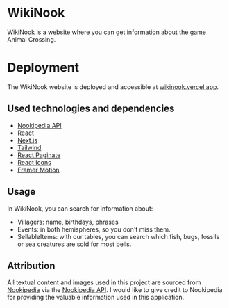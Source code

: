 # WikiNook

WikiNook is a website where you can get information about the game Animal Crossing.

# Deployment

The WikiNook website is deployed and accessible at [wikinook.vercel.app](https://wikinook.vercel.app/).

## Used technologies and dependencies

- [Nookipedia API](https://api.nookipedia.com/)
- [React](https://react.dev/)
- [Next.js](https://getbootstrap.com/)
- [Tailwind](https://tailwindcss.com/)
- [React Paginate](https://github.com/AdeleD/react-paginate#readme)
- [React Icons](https://react-icons.github.io/react-icons/)
- [Framer Motion](https://www.framer.com/motion/)

## Usage

In WikiNook, you can search for information about:
- Villagers: name, birthdays, phrases
- Events: in both hemispheres, so you don't miss them.
- SellableItems: with our tables, you can search which fish, bugs, fossils or sea creatures are sold for most bells.

## Attribution

All textual content and images used in this project are sourced from [Nookipedia](https://nookipedia.com/) via the [Nookipedia API](https://api.nookipedia.com/). I would like to give credit to Nookipedia for providing the valuable information used in this application.

